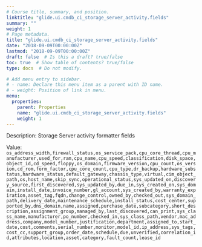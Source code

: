 ```yaml
---
# Course title, summary, and position.
linktitle: "glide.ui.cmdb_ci_storage_server_activity.fields"
summary: ""
weight: 1
# Page metadata.
title: "glide.ui.cmdb_ci_storage_server_activity.fields"
date: "2018-09-09T00:00:00Z"
lastmod: "2018-09-09T00:00:00Z"
draft: false  # Is this a draft? true/false
toc: true  # Show table of contents? true/false
type: docs  # Do not modify.

# Add menu entry to sidebar.
# - name: Declare this menu item as a parent with ID name.
# - weight: Position of link in menu.
menu:
  properties:
    parent: Properties
    name: "glide.ui.cmdb_ci_storage_server_activity.fields"
    weight: 1
---
```


Description: Storage Server activity formatter fields


Value: `os_address_width,firewall_status,os_service_pack,cpu_core_thread,cpu_manufacturer,used_for,ram,cpu_name,cpu_speed,classification,disk_space,object_id,cd_speed,floppy,os_domain,firmware_version,cpu_count,os_version,cd_rom,form_factor,cpu_core_count,cpu_type,dr_backup,hardware_substatus,hardware_status,default_gateway,chassis_type,virtual,cim_object_path,os,host_name,skip_sync,operational_status,sys_updated_on,discovery_source,first_discovered,sys_updated_by,due_in,sys_created_on,sys_domain,install_date,invoice_number,gl_account,sys_created_by,warranty_expiration,asset_tag,fqdn,change_control,owned_by,checked_out,sys_domain_path,delivery_date,maintenance_schedule,install_status,cost_center,supported_by,dns_domain,name,assigned,purchase_date,subcategory,short_description,assignment_group,managed_by,last_discovered,can_print,sys_class_name,manufacturer,po_number,checked_in,sys_class_path,vendor,mac_address,company,model_number,justification,department,assigned_to,start_date,cost,comments,serial_number,monitor,model_id,ip_address,sys_tags,cost_cc,support_group,order_date,schedule,due,unverified,correlation_id,attributes,location,asset,category,fault_count,lease_id`